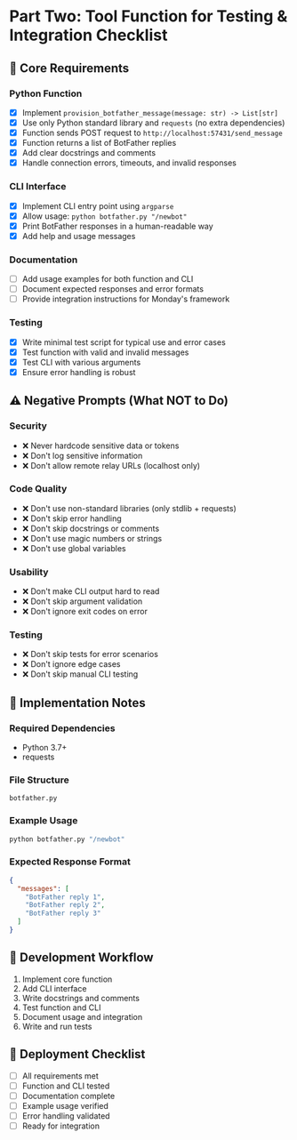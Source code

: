 # Part Two: Tool Function for Testing & Integration Checklist

## 🎯 Core Requirements

### Python Function
- [x] Implement `provision_botfather_message(message: str) -> List[str]`
- [x] Use only Python standard library and `requests` (no extra dependencies)
- [x] Function sends POST request to `http://localhost:57431/send_message`
- [x] Function returns a list of BotFather replies
- [x] Add clear docstrings and comments
- [x] Handle connection errors, timeouts, and invalid responses

### CLI Interface
- [x] Implement CLI entry point using `argparse`
- [x] Allow usage: `python botfather.py "/newbot"`
- [x] Print BotFather responses in a human-readable way
- [x] Add help and usage messages

### Documentation
- [ ] Add usage examples for both function and CLI
- [ ] Document expected responses and error formats
- [ ] Provide integration instructions for Monday's framework

### Testing
- [x] Write minimal test script for typical use and error cases
- [x] Test function with valid and invalid messages
- [x] Test CLI with various arguments
- [x] Ensure error handling is robust

## ⚠️ Negative Prompts (What NOT to Do)

### Security
- ❌ Never hardcode sensitive data or tokens
- ❌ Don't log sensitive information
- ❌ Don't allow remote relay URLs (localhost only)

### Code Quality
- ❌ Don't use non-standard libraries (only stdlib + requests)
- ❌ Don't skip error handling
- ❌ Don't skip docstrings or comments
- ❌ Don't use magic numbers or strings
- ❌ Don't use global variables

### Usability
- ❌ Don't make CLI output hard to read
- ❌ Don't skip argument validation
- ❌ Don't ignore exit codes on error

### Testing
- ❌ Don't skip tests for error scenarios
- ❌ Don't ignore edge cases
- ❌ Don't skip manual CLI testing

## 📝 Implementation Notes

### Required Dependencies
- Python 3.7+
- requests

### File Structure
```
botfather.py
```

### Example Usage
```bash
python botfather.py "/newbot"
```

### Expected Response Format
```json
{
  "messages": [
    "BotFather reply 1",
    "BotFather reply 2",
    "BotFather reply 3"
  ]
}
```

## 🔄 Development Workflow

1. Implement core function
2. Add CLI interface
3. Write docstrings and comments
4. Test function and CLI
5. Document usage and integration
6. Write and run tests

## 🚀 Deployment Checklist

- [ ] All requirements met
- [ ] Function and CLI tested
- [ ] Documentation complete
- [ ] Example usage verified
- [ ] Error handling validated
- [ ] Ready for integration 